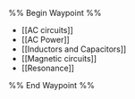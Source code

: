 %% Begin Waypoint %%
- [[AC circuits]]
- [[AC Power]]
- [[Inductors and Capacitors]]
- [[Magnetic circuits]]
- [[Resonance]]

%% End Waypoint %%